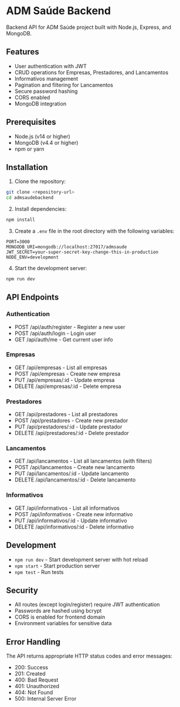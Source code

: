 # ADM Saúde Backend

Backend API for ADM Saúde project built with Node.js, Express, and MongoDB.

## Features

- User authentication with JWT
- CRUD operations for Empresas, Prestadores, and Lancamentos
- Informativos management
- Pagination and filtering for Lancamentos
- Secure password hashing
- CORS enabled
- MongoDB integration

## Prerequisites

- Node.js (v14 or higher)
- MongoDB (v4.4 or higher)
- npm or yarn

## Installation

1. Clone the repository:
```bash
git clone <repository-url>
cd admsaudebackend
```

2. Install dependencies:
```bash
npm install
```

3. Create a `.env` file in the root directory with the following variables:
```
PORT=3000
MONGODB_URI=mongodb://localhost:27017/admsaude
JWT_SECRET=your-super-secret-key-change-this-in-production
NODE_ENV=development
```

4. Start the development server:
```bash
npm run dev
```

## API Endpoints

### Authentication
- POST /api/auth/register - Register a new user
- POST /api/auth/login - Login user
- GET /api/auth/me - Get current user info

### Empresas
- GET /api/empresas - List all empresas
- POST /api/empresas - Create new empresa
- PUT /api/empresas/:id - Update empresa
- DELETE /api/empresas/:id - Delete empresa

### Prestadores
- GET /api/prestadores - List all prestadores
- POST /api/prestadores - Create new prestador
- PUT /api/prestadores/:id - Update prestador
- DELETE /api/prestadores/:id - Delete prestador

### Lancamentos
- GET /api/lancamentos - List all lancamentos (with filters)
- POST /api/lancamentos - Create new lancamento
- PUT /api/lancamentos/:id - Update lancamento
- DELETE /api/lancamentos/:id - Delete lancamento

### Informativos
- GET /api/informativos - List all informativos
- POST /api/informativos - Create new informativo
- PUT /api/informativos/:id - Update informativo
- DELETE /api/informativos/:id - Delete informativo

## Development

- `npm run dev` - Start development server with hot reload
- `npm start` - Start production server
- `npm test` - Run tests

## Security

- All routes (except login/register) require JWT authentication
- Passwords are hashed using bcrypt
- CORS is enabled for frontend domain
- Environment variables for sensitive data

## Error Handling

The API returns appropriate HTTP status codes and error messages:
- 200: Success
- 201: Created
- 400: Bad Request
- 401: Unauthorized
- 404: Not Found
- 500: Internal Server Error 